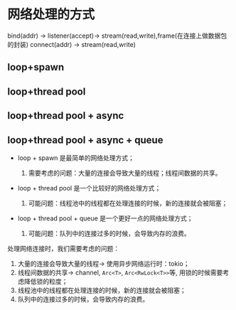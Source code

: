 # 网络处理的方式

bind(addr) -> listener(accept)-> stream(read,write),frame(在连接上做数据包的封装)
connect(addr) -> stream(read,write)

## loop+spawn



## loop+thread pool

## loop+thread pool + async

## loop+thread pool + async + queue

- loop + spawn 是最简单的网络处理方式；
    1. 需要考虑的问题：大量的连接会导致大量的线程；线程间数据的共享。

- loop + thread pool 是一个比较好的网络处理方式；
    1. 可能问题：线程池中的线程都在处理连接的时候，新的连接就会被阻塞；

- loop + thread pool + queue 是一个更好一点的网络处理方式；
    1. 可能问题：队列中的连接过多的时候，会导致内存的浪费。

处理网络连接时，我们需要考虑的问题：

1. 大量的连接会导致大量的线程-> 使用异步网络运行时：tokio；
2. 线程间数据的共享-> channel, `Arc<T>`, `Arc<RwLock<T>>`等, 用锁的时候需要考虑降低锁的粒度；
3. 线程池中的线程都在处理连接的时候，新的连接就会被阻塞；
4. 队列中的连接过多的时候，会导致内存的浪费。
